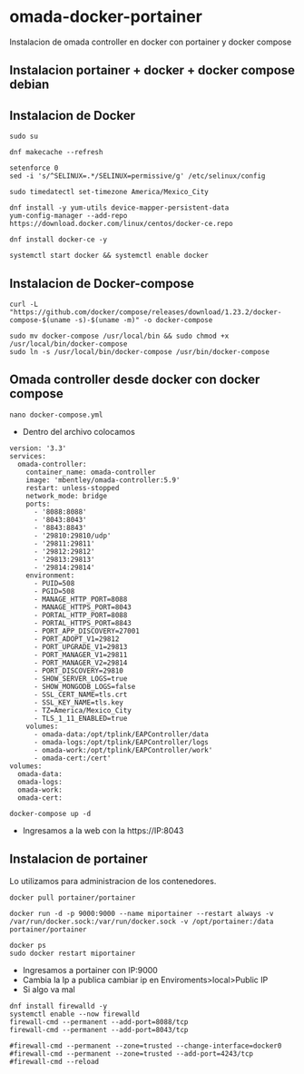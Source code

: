 # omada-docker-portainer
Instalacion de omada controller en docker con portainer y docker compose

## Instalacion portainer + docker + docker compose debian

## Instalacion de Docker
```
sudo su
```

```
dnf makecache --refresh
```

```
setenforce 0
sed -i 's/^SELINUX=.*/SELINUX=permissive/g' /etc/selinux/config
```

```
sudo timedatectl set-timezone America/Mexico_City
```

```
dnf install -y yum-utils device-mapper-persistent-data
yum-config-manager --add-repo https://download.docker.com/linux/centos/docker-ce.repo
```

```
dnf install docker-ce -y
```

```
systemctl start docker && systemctl enable docker
```
## Instalacion de Docker-compose

```
curl -L "https://github.com/docker/compose/releases/download/1.23.2/docker-compose-$(uname -s)-$(uname -m)" -o docker-compose
```

```
sudo mv docker-compose /usr/local/bin && sudo chmod +x /usr/local/bin/docker-compose
sudo ln -s /usr/local/bin/docker-compose /usr/bin/docker-compose
```

## Omada controller desde docker con docker compose

```
nano docker-compose.yml
```

- Dentro del archivo colocamos

```
version: '3.3'
services:
  omada-controller:
    container_name: omada-controller
    image: 'mbentley/omada-controller:5.9'
    restart: unless-stopped
    network_mode: bridge
    ports:
      - '8088:8088'
      - '8043:8043'
      - '8843:8843'
      - '29810:29810/udp'
      - '29811:29811'
      - '29812:29812'
      - '29813:29813'
      - '29814:29814'
    environment:
      - PUID=508
      - PGID=508
      - MANAGE_HTTP_PORT=8088
      - MANAGE_HTTPS_PORT=8043
      - PORTAL_HTTP_PORT=8088
      - PORTAL_HTTPS_PORT=8843
      - PORT_APP_DISCOVERY=27001
      - PORT_ADOPT_V1=29812
      - PORT_UPGRADE_V1=29813
      - PORT_MANAGER_V1=29811
      - PORT_MANAGER_V2=29814
      - PORT_DISCOVERY=29810
      - SHOW_SERVER_LOGS=true
      - SHOW_MONGODB_LOGS=false
      - SSL_CERT_NAME=tls.crt
      - SSL_KEY_NAME=tls.key
      - TZ=America/Mexico_City
      - TLS_1_11_ENABLED=true
    volumes:
      - omada-data:/opt/tplink/EAPController/data
      - omada-logs:/opt/tplink/EAPController/logs
      - omada-work:/opt/tplink/EAPController/work'
      - omada-cert:/cert'
volumes:
  omada-data:
  omada-logs:
  omada-work:
  omada-cert:
```

```
docker-compose up -d
```

- Ingresamos a la web con la https://IP:8043

## Instalacion de portainer
Lo utilizamos para administracion de los contenedores.

```
docker pull portainer/portainer
```

```
docker run -d -p 9000:9000 --name miportainer --restart always -v /var/run/docker.sock:/var/run/docker.sock -v /opt/portainer:/data portainer/portainer
```

```
docker ps
sudo docker restart miportainer
```

- Ingresamos a portainer con IP:9000
- Cambia la Ip a publica
cambiar ip en Enviroments>local>Public IP
- Si algo va mal

```
dnf install firewalld -y
systemctl enable --now firewalld
firewall-cmd --permanent --add-port=8088/tcp
firewall-cmd --permanent --add-port=8043/tcp

#firewall-cmd --permanent --zone=trusted --change-interface=docker0
#firewall-cmd --permanent --zone=trusted --add-port=4243/tcp
#firewall-cmd --reload
```
